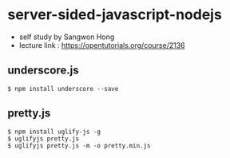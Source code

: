 # server-sided-javascript-nodejs
- self study by Sangwon Hong
- lecture link : https://opentutorials.org/course/2136

## underscore.js
```
$ npm install underscore --save
```

## pretty.js
```
$ npm install uglify-js -g
$ uglifyjs pretty.js
$ uglifyjs pretty.js -m -o pretty.min.js
```